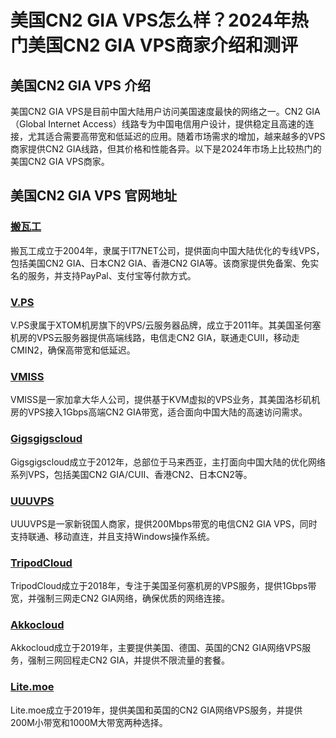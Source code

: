 # 美国CN2 GIA VPS怎么样？2024年热门美国CN2 GIA VPS商家介绍和测评

## 美国CN2 GIA VPS 介绍

美国CN2 GIA VPS是目前中国大陆用户访问美国速度最快的网络之一。CN2 GIA（Global Internet Access）线路专为中国电信用户设计，提供稳定且高速的连接，尤其适合需要高带宽和低延迟的应用。随着市场需求的增加，越来越多的VPS商家提供CN2 GIA线路，但其价格和性能各异。以下是2024年市场上比较热门的美国CN2 GIA VPS商家。

## 美国CN2 GIA VPS 官网地址

### [搬瓦工](https://bwh89.net/aff.php?aff=74585&gid=1)

搬瓦工成立于2004年，隶属于IT7NET公司，提供面向中国大陆优化的专线VPS，包括美国CN2 GIA、日本CN2 GIA、香港CN2 GIA等。该商家提供免备案、免实名的服务，并支持PayPal、支付宝等付款方式。


### [V.PS](https://vps.hosting/?affid=1666)

V.PS隶属于XTOM机房旗下的VPS/云服务器品牌，成立于2011年。其美国圣何塞机房的VPS云服务器提供高端线路，电信走CN2 GIA，联通走CUII，移动走CMIN2，确保高带宽和低延迟。


### [VMISS](https://app.vmiss.com/aff.php?aff=2076)

VMISS是一家加拿大华人公司，提供基于KVM虚拟的VPS业务，其美国洛杉矶机房的VPS接入1Gbps高端CN2 GIA带宽，适合面向中国大陆的高速访问需求。

### [Gigsgigscloud](https://clientarea.gigsgigscloud.com/?cmd=cart&action=add&affid=3990&id=505)

Gigsgigscloud成立于2012年，总部位于马来西亚，主打面向中国大陆的优化网络系列VPS，包括美国CN2 GIA/CUII、香港CN2、日本CN2等。


### [UUUVPS](https://uuuvps.com/aff.php?aff=706&gid=3)

UUUVPS是一家新锐国人商家，提供200Mbps带宽的电信CN2 GIA VPS，同时支持联通、移动直连，并且支持Windows操作系统。

### [TripodCloud](https://clients.tripodcloud.com/aff.php?aff=894&gid=13)

TripodCloud成立于2018年，专注于美国圣何塞机房的VPS服务，提供1Gbps带宽，并强制三网走CN2 GIA网络，确保优质的网络连接。


### [Akkocloud](https://www.akkocloud.com/aff.php?aff=1765&gid=17)

Akkocloud成立于2019年，主要提供美国、德国、英国的CN2 GIA网络VPS服务，强制三网回程走CN2 GIA，并提供不限流量的套餐。


### [Lite.moe](https://lite.moe/aff.php?aff=114872&gid=19)

Lite.moe成立于2019年，提供美国和英国的CN2 GIA网络VPS服务，并提供200M小带宽和1000M大带宽两种选择。




